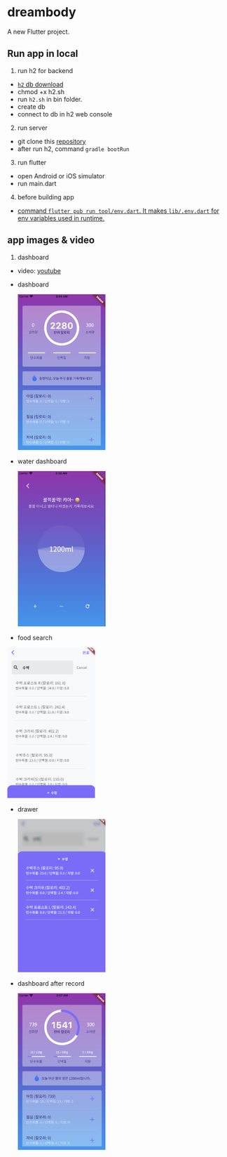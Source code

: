 # dreambody

A new Flutter project.

## Run app in local

1. run h2 for backend

- [`h2` db download](https://www.h2database.com/html/main.html)
- chmod +x h2.sh
- run `h2.sh` in bin folder.
- create db
- connect to db in h2 web console

2. run server

- git clone this [repository](https://github.com/tandohak/dreambody)
- after run h2, command `gradle bootRun`

3. run flutter

- open Android or iOS simulator
- run main.dart

4. before building app

- [command `flutter pub run tool/env.dart`. It makes `lib/.env.dart` for env variables used in runtime.](https://medium.com/flutter-community/use-environment-variables-in-ci-cd-for-flutter-apps-cbd6d9ac82c)


## app images & video

1. dashboard

- video: [youtube](https://youtu.be/tfoVp7TQHAE)
- dashboard

  <img src="./static/images/demo/dashboard-1.png" alt="drawing" width="200"/>

- water dashboard

  <img src="./static/images/demo/dashboard-2.png" alt="drawing" width="200"/>

- food search

<img src="./static/images/demo/dashboard-3.png" alt="drawing" width="200"/>

- drawer

  <img src="./static/images/demo/dashboard-4.png" alt="drawing" width="200"/>

- dashboard after record

  <img src="./static/images/demo/dashboard-5.png" alt="drawing" width="200"/>
